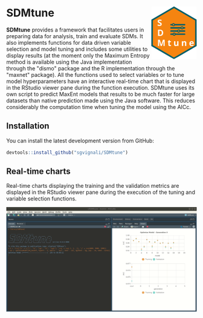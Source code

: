 
<!-- README.md is generated from README.Rmd. Please edit that file -->
SDMtune <img src="man/figures/logo.svg" align="right" alt="" width="120" />
===========================================================================

**SDMtune** provides a framework that facilitates users in preparing data for analysis, train and evaluate SDMs. It also implements functions for data driven variable selection and model tuning and includes some utilities to display results (at the moment only the Maximum Entropy method is available using the Java implementation through the "dismo" package and the R implementation through the "maxnet" package). All the functions used to select variables or to tune model hyperparameters have an interactive real-time chart that is displayed in the RStudio viewer pane during the function execution. SDMtune uses its own script to predict MaxEnt models that results to be much faster for large datasets than native prediction made using the Java software. This reduces considerably the computation time when tuning the model using the AICc.

Installation
------------

You can install the latest development version from GitHub:

``` r
devtools::install_github("sgvignali/SDMtune")
```

Real-time charts
----------------

Real-time charts displaying the training and the validation metrics are displayed in the RStudio viewer pane during the execution of the tuning and variable selection functions.

<img src="man/figures/realtime-chart.gif" alt="" />
